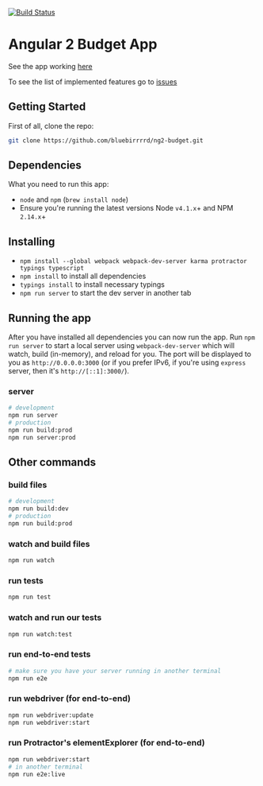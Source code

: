 [![Build Status](https://travis-ci.org/bluebirrrrd/ng2-budget.svg?branch=master)](https://travis-ci.org/bluebirrrrd/ng2-budget)

# Angular 2 Budget App

See the app working [here](http://ng2-budget.bluebirrrrd.com/)

To see the list of implemented features go to [issues](https://github.com/bluebirrrrd/ng2-budget/issues?q=is%3Aissue+is%3Aclosed)

## Getting Started

First of all, clone the repo:

```bash
git clone https://github.com/bluebirrrrd/ng2-budget.git
```

## Dependencies
What you need to run this app:
* `node` and `npm` (`brew install node`)
* Ensure you're running the latest versions Node `v4.1.x`+ and NPM `2.14.x`+

## Installing
* `npm install --global webpack webpack-dev-server karma protractor typings typescript`
* `npm install` to install all dependencies
* `typings install` to install necessary typings
* `npm run server` to start the dev server in another tab

## Running the app
After you have installed all dependencies you can now run the app. Run `npm run server` to start a local server using `webpack-dev-server` which will watch, build (in-memory), and reload for you. The port will be displayed to you as `http://0.0.0.0:3000` (or if you prefer IPv6, if you're using `express` server, then it's `http://[::1]:3000/`).

### server
```bash
# development
npm run server
# production
npm run build:prod
npm run server:prod
```

## Other commands

### build files
```bash
# development
npm run build:dev
# production
npm run build:prod
```

### watch and build files
```bash
npm run watch
```

### run tests
```bash
npm run test
```

### watch and run our tests
```bash
npm run watch:test
```

### run end-to-end tests
```bash
# make sure you have your server running in another terminal
npm run e2e
```

### run webdriver (for end-to-end)
```bash
npm run webdriver:update
npm run webdriver:start
```

### run Protractor's elementExplorer (for end-to-end)
```bash
npm run webdriver:start
# in another terminal
npm run e2e:live
```